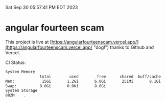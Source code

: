 Sat Sep 30 05:57:41 PM EDT 2023

# angular fourteen scam


This project is live at [https://angularfourteenscam.vercel.app/](https://angularfourteenscam.vercel.app/ "dog!") thanks to Github and Vercel.

CI Status: 

```bash
System Memory
               total        used        free      shared  buff/cache   available
Mem:            15Gi       1.2Gi       6.0Gi       251Mi       8.1Gi        13Gi
Swap:          8.0Gi       0.0Ki       8.0Gi
System Storage
882M	.
